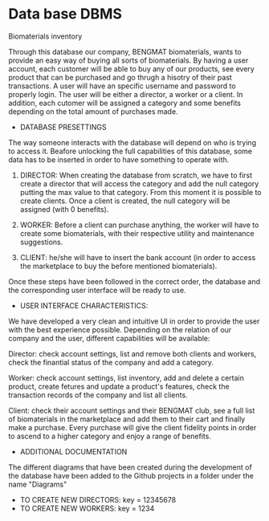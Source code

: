 # Data base DBMS 
Biomaterials inventory

Through this database our company, BENGMAT biomaterials, wants to provide an easy way of buying all sorts of biomaterials.
By having a user account, each customer will be able to buy any of our products, see every product that can be purchased and 
go thrugh a hisotry of their past transactions. A user will have an specific username and password to properly login. The user 
will be either a director, a worker or a client. In addition, each cutomer will be assigned a category and some benefits 
depending on the total amount of purchases made.

- DATABASE PRESETTINGS

The way someone interacts with the database will depend on who is trying to access it. Beafore unlocking the full
capabilities of this database, some data has to be inserted in order to have something to operate with.

1. DIRECTOR: When creating the database from scratch, we have to first create a director that will access the category and add 
the null category putting the max value to that category. From this moment it is possible to create clients. Once a client 
is created, the null category will be assigned (with 0 benefits). 

2. WORKER: Before a client can purchase anything, the worker will have to create some biomaterials, with their respective
utility and maintenance suggestions.

3. CLIENT: he/she will have to insert the bank account (in order to access the marketplace to buy the before mentioned 
biomaterials).

Once these steps have been followed in the correct order, the database and the corresponding user interface will be ready to use.


- USER INTERFACE CHARACTERISTICS:

We have developed a very clean and intuitive UI in order to provide the user with the best experience possible. Depending on the
relation of our company and the user, different capabilities will be available:

Director: check account settings, list and remove both clients and workers, check the finantial status of the company and
add a category.

Worker: check account settings, list inventory, add and delete a certain product, create fetures and update a product's 
features, check the transaction records of the company and list all clients. 

Client: check their account settings and their BENGMAT club, see a full list of biomaterials in the marketplace and add 
them to their cart and finally make a purchase. Every purchase will give the client fidelity points in order to ascend to a 
higher category and enjoy a range of benefits.


- ADDITIONAL DOCUMENTATION

The different diagrams that have been created during the development of the database have been added to the Github projects 
in a folder under the name "Diagrams"

- TO CREATE NEW DIRECTORS: key = 12345678
- TO CREATE NEW WORKERS: key = 1234	
	







